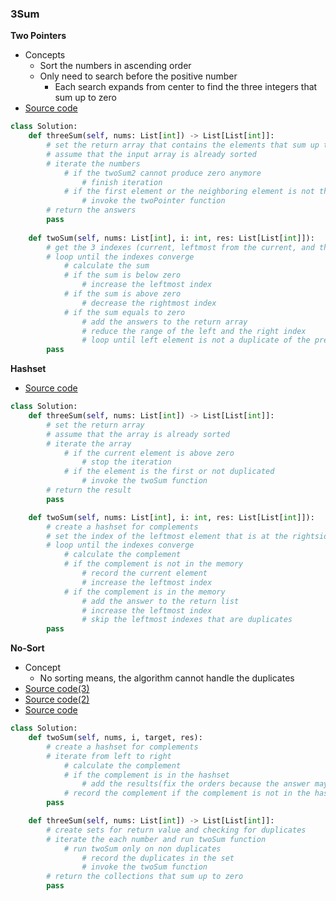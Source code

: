 ### 3Sum
**Two Pointers**
- Concepts 
    - Sort the numbers in ascending order 
    - Only need to search before the positive number
        - Each search expands from center to find the three integers that sum up to zero 
- [Source code](source/twoPointers.py)
```python
class Solution:
    def threeSum(self, nums: List[int]) -> List[List[int]]:
        # set the return array that contains the elements that sum up to zero
        # assume that the input array is already sorted 
        # iterate the numbers
            # if the twoSum2 cannot produce zero anymore 
                # finish iteration 
            # if the first element or the neighboring element is not the same 
                # invoke the twoPointer function
        # return the answers
        pass
    
    def twoSum(self, nums: List[int], i: int, res: List[List[int]]):
        # get the 3 indexes (current, leftmost from the current, and the rightmost indexes) 
        # loop until the indexes converge 
            # calculate the sum
            # if the sum is below zero 
                # increase the leftmost index 
            # if the sum is above zero 
                # decrease the rightmost index 
            # if the sum equals to zero 
                # add the answers to the return array 
                # reduce the range of the left and the right index 
                # loop until left element is not a duplicate of the previous element
        pass
```

**Hashset**
- [Source code](source/hashset.py)
```python
class Solution:
    def threeSum(self, nums: List[int]) -> List[List[int]]:
        # set the return array
        # assume that the array is already sorted
        # iterate the array
            # if the current element is above zero
                # stop the iteration
            # if the element is the first or not duplicated
                # invoke the twoSum function
        # return the result
        pass

    def twoSum(self, nums: List[int], i: int, res: List[List[int]]):
        # create a hashset for complements
        # set the index of the leftmost element that is at the rightside of the current element
        # loop until the indexes converge 
            # calculate the complement
            # if the complement is not in the memory
                # record the current element
                # increase the leftmost index
            # if the complement is in the memory
                # add the answer to the return list
                # increase the leftmost index
                # skip the leftmost indexes that are duplicates
        pass
```

**No-Sort**
- Concept 
    - No sorting means, the algorithm cannot handle the duplicates
- [Source code(3)](source/noSort_3.py)
- [Source code(2)](source/noSort_2.py)
- [Source code](source/noSort.py)
```python
class Solution:
    def twoSum(self, nums, i, target, res):
        # create a hashset for complements
        # iterate from left to right
            # calculate the complement
            # if the complement is in the hashset
                # add the results(fix the orders because the answer may append duplicates)
            # record the complement if the complement is not in the hashset
        pass

    def threeSum(self, nums: List[int]) -> List[List[int]]:
        # create sets for return value and checking for duplicates
        # iterate the each number and run twoSum function 
            # run twoSum only on non duplicates
                # record the duplicates in the set
                # invoke the twoSum function 
        # return the collections that sum up to zero 
        pass
```